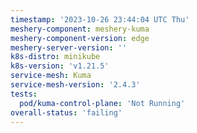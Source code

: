 ```yaml
---
timestamp: '2023-10-26 23:44:04 UTC Thu'
meshery-component: meshery-kuma
meshery-component-version: edge
meshery-server-version: ''
k8s-distro: minikube
k8s-version: 'v1.21.5'
service-mesh: Kuma
service-mesh-version: '2.4.3'
tests:
  pod/kuma-control-plane: 'Not Running'
overall-status: 'failing'
---
```


